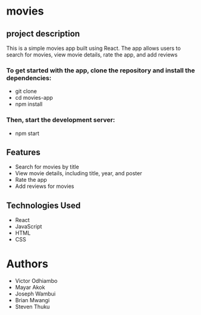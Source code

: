 # movies

## project description 
This is a simple movies app built using React. The app allows users to search for movies, view movie details, rate the app, and add reviews

### To get started with the app, clone the repository and install the dependencies:

- git clone 
- cd movies-app
- npm install

### Then, start the development server:
- npm start

## Features

- Search for movies by title
- View movie details, including title, year, and poster
- Rate the app 
- Add reviews for movies

## Technologies Used
- React
- JavaScript
- HTML
- CSS

# Authors
- Victor Odhiambo
- Mayar Akok
- Joseph Wambui
- Brian Mwangi
- Steven Thuku
